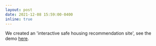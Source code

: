 ```yaml
---
layout: post
date: 2021-12-08 15:59:00-0400
inline: true
---
```


We created an 'interactive safe housing recommendation site', see the demo [here](https://youtu.be/iW4vNfS1OnQ).
